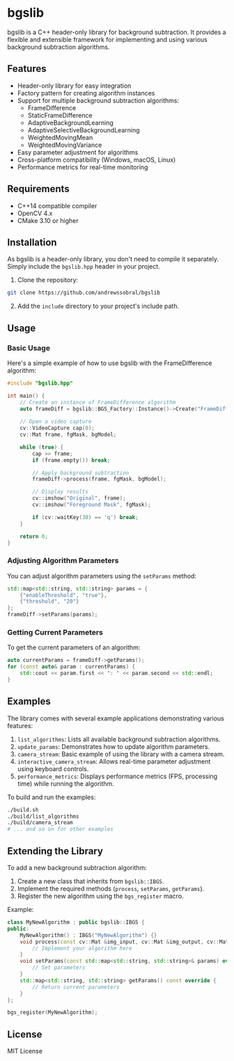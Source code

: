 # bgslib

bgslib is a C++ header-only library for background subtraction. It provides a flexible and extensible framework for implementing and using various background subtraction algorithms.

## Features

- Header-only library for easy integration
- Factory pattern for creating algorithm instances
- Support for multiple background subtraction algorithms:
  - FrameDifference
  - StaticFrameDifference
  - AdaptiveBackgroundLearning
  - AdaptiveSelectiveBackgroundLearning
  - WeightedMovingMean
  - WeightedMovingVariance
- Easy parameter adjustment for algorithms
- Cross-platform compatibility (Windows, macOS, Linux)
- Performance metrics for real-time monitoring

## Requirements

- C++14 compatible compiler
- OpenCV 4.x
- CMake 3.10 or higher

## Installation

As bgslib is a header-only library, you don't need to compile it separately. Simply include the `bgslib.hpp` header in your project.

1. Clone the repository:

```bash
git clone https://github.com/andrewssobral/bgslib
```

2. Add the `include` directory to your project's include path.

## Usage

### Basic Usage

Here's a simple example of how to use bgslib with the FrameDifference algorithm:

```cpp
#include "bgslib.hpp"

int main() {
    // Create an instance of FrameDifference algorithm
    auto frameDiff = bgslib::BGS_Factory::Instance()->Create("FrameDifference");
    
    // Open a video capture
    cv::VideoCapture cap(0);
    cv::Mat frame, fgMask, bgModel;

    while (true) {
        cap >> frame;
        if (frame.empty()) break;

        // Apply background subtraction
        frameDiff->process(frame, fgMask, bgModel);

        // Display results
        cv::imshow("Original", frame);
        cv::imshow("Foreground Mask", fgMask);

        if (cv::waitKey(30) == 'q') break;
    }

    return 0;
}
```

### Adjusting Algorithm Parameters

You can adjust algorithm parameters using the `setParams` method:

```cpp
std::map<std::string, std::string> params = {
    {"enableThreshold", "true"},
    {"threshold", "20"}
};
frameDiff->setParams(params);
```

### Getting Current Parameters

To get the current parameters of an algorithm:

```cpp
auto currentParams = frameDiff->getParams();
for (const auto& param : currentParams) {
    std::cout << param.first << ": " << param.second << std::endl;
}
```

## Examples

The library comes with several example applications demonstrating various features:

1. `list_algorithms`: Lists all available background subtraction algorithms.
2. `update_params`: Demonstrates how to update algorithm parameters.
3. `camera_stream`: Basic example of using the library with a camera stream.
4. `interactive_camera_stream`: Allows real-time parameter adjustment using keyboard controls.
5. `performance_metrics`: Displays performance metrics (FPS, processing time) while running the algorithm.

To build and run the examples:

```bash
./build.sh
./build/list_algorithms
./build/camera_stream
# ... and so on for other examples
```

## Extending the Library

To add a new background subtraction algorithm:

1. Create a new class that inherits from `bgslib::IBGS`.
2. Implement the required methods (`process`, `setParams`, `getParams`).
3. Register the new algorithm using the `bgs_register` macro.

Example:

```cpp
class MyNewAlgorithm : public bgslib::IBGS {
public:
    MyNewAlgorithm() : IBGS("MyNewAlgorithm") {}
    void process(const cv::Mat &img_input, cv::Mat &img_output, cv::Mat &img_bgmodel) override {
        // Implement your algorithm here
    }
    void setParams(const std::map<std::string, std::string>& params) override {
        // Set parameters
    }
    std::map<std::string, std::string> getParams() const override {
        // Return current parameters
    }
};

bgs_register(MyNewAlgorithm);
```

## License

MIT License
